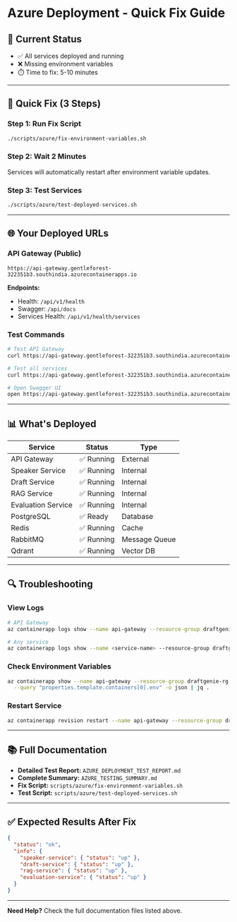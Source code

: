 # Azure Deployment - Quick Fix Guide

## 🚨 Current Status
- ✅ All services deployed and running
- ❌ Missing environment variables
- ⏱️ Time to fix: 5-10 minutes

---

## 🔧 Quick Fix (3 Steps)

### Step 1: Run Fix Script
```bash
./scripts/azure/fix-environment-variables.sh
```

### Step 2: Wait 2 Minutes
Services will automatically restart after environment variable updates.

### Step 3: Test Services
```bash
./scripts/azure/test-deployed-services.sh
```

---

## 🌐 Your Deployed URLs

### API Gateway (Public)
```
https://api-gateway.gentleforest-322351b3.southindia.azurecontainerapps.io
```

**Endpoints:**
- Health: `/api/v1/health`
- Swagger: `/api/docs`
- Services Health: `/api/v1/health/services`

### Test Commands
```bash
# Test API Gateway
curl https://api-gateway.gentleforest-322351b3.southindia.azurecontainerapps.io/api/v1/health

# Test all services
curl https://api-gateway.gentleforest-322351b3.southindia.azurecontainerapps.io/api/v1/health/services

# Open Swagger UI
open https://api-gateway.gentleforest-322351b3.southindia.azurecontainerapps.io/api/docs
```

---

## 📊 What's Deployed

| Service | Status | Type |
|---------|--------|------|
| API Gateway | ✅ Running | External |
| Speaker Service | ✅ Running | Internal |
| Draft Service | ✅ Running | Internal |
| RAG Service | ✅ Running | Internal |
| Evaluation Service | ✅ Running | Internal |
| PostgreSQL | ✅ Ready | Database |
| Redis | ✅ Running | Cache |
| RabbitMQ | ✅ Running | Message Queue |
| Qdrant | ✅ Running | Vector DB |

---

## 🔍 Troubleshooting

### View Logs
```bash
# API Gateway
az containerapp logs show --name api-gateway --resource-group draftgenie-rg --tail 50

# Any service
az containerapp logs show --name <service-name> --resource-group draftgenie-rg --tail 50
```

### Check Environment Variables
```bash
az containerapp show --name api-gateway --resource-group draftgenie-rg \
  --query "properties.template.containers[0].env" -o json | jq .
```

### Restart Service
```bash
az containerapp revision restart --name api-gateway --resource-group draftgenie-rg
```

---

## 📚 Full Documentation

- **Detailed Test Report:** `AZURE_DEPLOYMENT_TEST_REPORT.md`
- **Complete Summary:** `AZURE_TESTING_SUMMARY.md`
- **Fix Script:** `scripts/azure/fix-environment-variables.sh`
- **Test Script:** `scripts/azure/test-deployed-services.sh`

---

## ✅ Expected Results After Fix

```json
{
  "status": "ok",
  "info": {
    "speaker-service": { "status": "up" },
    "draft-service": { "status": "up" },
    "rag-service": { "status": "up" },
    "evaluation-service": { "status": "up" }
  }
}
```

---

**Need Help?** Check the full documentation files listed above.

